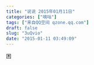 ```yaml
---
title: "说说 2015年01月11日"
categories: ["嘀咕"]
tags: ["来自QQ空间 qzone.qq.com"]
draft: false
slug: "3uQvio"
date: "2015-01-11 03:49:09"
---
```


困

